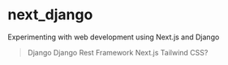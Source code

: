 # next_django

Experimenting with web development using Next.js and Django

> Django
> Django Rest Framework
> Next.js
> Tailwind CSS?